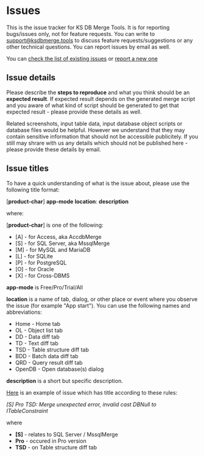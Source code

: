 # Issues

This is the issue tracker for KS DB Merge Tools. It is for reporting bugs/issues only, not for feature requests. You can write to support@ksdbmerge.tools to discuss feature requests/suggestions or any other technical questions. You can report issues by email as well.

You can [check the list of existing issues](https://github.com/KS-DB-Merge-Tools/Issues/issues) or [report a new one](https://github.com/KS-DB-Merge-Tools/Issues/issues/new/choose)

## Issue details

Please describe the **steps to reproduce** and what you think should be an **expected result**. If expected result depends on the generated merge script and you aware of what kind of script should be generated to get that expected result - please provide these details as well.

Related screenshots, input table data, input database object scripts or database files would be helpful. However we understand that they may contain sensitive information that should not be accessible publicitely. If you still may shrare with us any details which should not be published here - please provide these details by email. 

## Issue titles

To have a quick understanding of what is the issue about, please use the following title format:

[**product-char**] **app-mode** **location**: **description**

where:

[**product-char**] is one of the following:
- [A] - for Access, aka AccdbMerge
- [S] - for SQL Server, aka MssqlMerge
- [M] - for MySQL and MariaDB
- [L] - for SQLite
- [P] - for PostgreSQL
- [O] - for Oracle
- [Х] - for Cross-DBMS

**app-mode** is Free/Pro/Trial/All

**location** is a name of tab, dialog, or other place or event where you observe the issue (for example "App start"). You can use the following names and abbreviations:
- Home - Home tab
- OL - Object list tab
- DD - Data diff tab
- TD - Text diff tab
- TSD - Table structure diff tab
- BDD - Batch data diff tab
- QRD - Query result diff tab
- OpenDB - Open database(s) dialog

**description** is a short but specific description.

[Here](https://github.com/KS-DB-Merge-Tools/Issues/issues/1) is an example of issue which has title according to these rules:

_[S] Pro TSD: Merge unexpected error, invalid cast DBNull to ITableConstraint_

where
- **[S]** - relates to SQL Server / MssqlMerge
- **Pro** - occured in Pro version
- **TSD** - on Table structure diff tab
